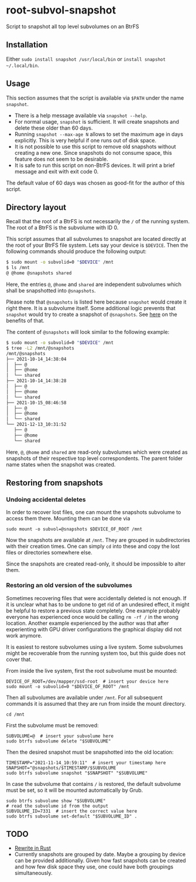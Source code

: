 # root-subvol-snapshot
Script to snapshot all top level subvolumes on an BtrFS

## Installation

Either `sudo install snapshot /usr/local/bin` or `install snapshot ~/.local/bin`.


## Usage
This section assumes that the script is available via `$PATH` under the name
`snapshot`.

* There is a help message available via `snapshot --help`.
* For normal usage, `snapshot` is sufficient. It will create snapshots and
  delete these older than 60 days.
* Running `snapshot --max-age N` allows to set the maximum age in days
  explicitly. This is very helpful if one runs out of disk space.
* It is not possible to use this script to remove old snapshots without
  creating a new one. Since snapshots do not consume space, this feature does
  not seem to be desirable.
* It is safe to run this script on non-BtrFS devices. It will print a brief
  message and exit with exit code 0.

The default value of 60 days was chosen as good-fit for the author of this
script.



## Directory layout

Recall that the root of a BtrFS is not necessarily the `/` of the running
system. The root of a BtrFS is the subvolume with ID 0.

This script assumes that all subvolumes to snapshot are located directly at the
root of your BtrFS file system. Lets say your device is `$DEVICE`. Then the
following commands should produce the following output:

```bash
$ sudo mount -o subvolid=0 "$DEVICE" /mnt
$ ls /mnt
@ @home @snapshots shared
```

Here, the entries `@`, `@home` and `shared` are independent subvolumes which
shall be snapshotted into `@snapshots`.

Please note that `@snapshots` is listed here because `snapshot` would create it
right there. It is a subvolume itself. Some additional logic prevents that
`snapshot` would try to create a snapshot of `@snapshots`. See
[here](#restoring-from-snapshots) on the benefits of that.


The content of `@snapshots` will look similar to the following example:

```bash
$ sudo mount -o subvolid=0 "$DEVICE" /mnt
$ tree -L2 /mnt/@snapshots
/mnt/@snapshots
├── 2021-10-14_14:38:04
│  ├── @
│  ├── @home
│  └── shared
├── 2021-10-14_14:38:28
│  ├── @
│  ├── @home
│  └── shared
├── 2021-10-15_08:46:58
│  ├── @
│  ├── @home
│  └── shared
└── 2021-12-13_10:31:52
   ├── @
   ├── @home
   └── shared
```
Here, `@`, `@home` and `shared` are read-only subvolumes which were created as
snapshots of their respective top level correspondents. The parent folder name
states when the snapshot was created.

## Restoring from snapshots

### Undoing accidental deletes

In order to recover lost files, one can mount the snapshots subvolume to access
them there. Mounting them can be done via

```shell
sudo mount -o subvol=@snapshots $DEVICE_OF_ROOT /mnt
```

Now the snapshots are available at `/mnt`. They are grouped in subdirectories
with their creation times. One can simply `cd` into these and copy the lost
files or directories somewhere else.

Since the snapshots are created read-only, it should be impossible to alter
them.


### Restoring an old version of the subvolumes

Sometimes recovering files that were accidentally deleted is not enough. If it
is unclear what has to be undone to get rid of an undesired effect, it might be
helpful to restore a previous state completely. One example probably everyone
has experienced once would be calling `rm -rf /` in the wrong location. Another
example experienced by the author was that after experienting with GPU driver
configurations the graphical display did not work anymore.

It is easiest to restore subvolumes using a live system. Some subvolumes might
be recoverable from the running system too, but this guide does not cover that.

From inside the live system, first the root subvolume must be mounted:

```shell
DEVICE_OF_ROOT=/dev/mapper/ssd-root  # insert your device here
sudo mount -o subvolid=0 "$DEVICE_OF_ROOT" /mnt
```

Then all subvolumes are available under `/mnt`. For all subsequent commands it
is assumed that they are run from inside the mount directory.

```shell
cd /mnt
```

First the subvolume must be removed:

```shell
SUBVOLUME=@  # insert your subvolume here
sudo btrfs subvolume delete "$SUBVOLUME"
```

Then the desired snapshot must be snapshotted into the old location:

```shell
TIMESTAMP="2021-11-14_10:59:11"  # insert your timestamp here
SNAPSHOT="@snapshots/$TIMESTAMP/$SUBVOLUME
sudo btrfs subvolume snapshot "$SNAPSHOT" "$SUBVOLUME"
```

In case the subvolume that contains `/` is restored, the default subvolume must
be set, so it will be mounted automatically by Grub.

```shell
sudo btrfs subvolume show "$SUBVOLUME"
# read the subvolume id from the output
SUBVOLUME_ID=7331  # insert the correct value here
sudo btrfs subvolume set-default "$SUBVOLUME_ID" .
```

## TODO

* [Rewrite in Rust](https://github.com/ansuz/RIIR)
* Currently snapshots are grouped by date. Maybe a grouping by device can be
  provided additionally. Given how fast snapshots can be created and how few
  disk space they use, one could have both groupings simultaneously.
